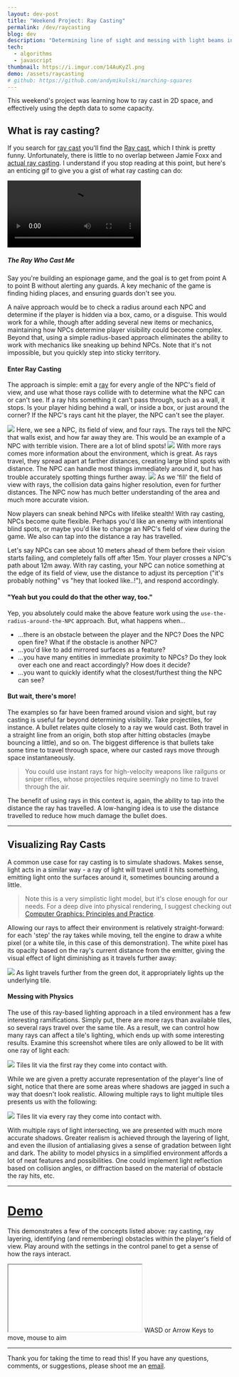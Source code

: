 ```yaml
---
layout: dev-post
title: "Weekend Project: Ray Casting"
permalink: /dev/raycasting
blog: dev
description: "Determining line of sight and messing with light beams in the process."
tech:
  - algorithms
  - javascript
thumbnail: https://i.imgur.com/14AuKyZl.png
demo: /assets/raycasting
# github: https://github.com/andymikulski/marching-squares
---
```


This weekend's project was learning how to ray cast in 2D space, and effectively using the depth data to some capacity.

## What is ray casting?

If you search for [ray cast](https://www.google.com/search?q=ray+cast) you'll find the [Ray cast](http://www.imdb.com/title/tt0350258/fullcredits), which I think is pretty funny. Unfortunately, there is little to no overlap between Jamie Foxx and [actual ray casting](https://en.wikipedia.org/wiki/Ray_casting). I understand if you stop reading at this point, but here's an enticing gif to give you a gist of what ray casting can do:

<video src="https://i.imgur.com/nk4JX2i.mp4" loop controls autoPlay></video>

##### The Ray Who Cast Me

Say you're building an espionage game, and the goal is to get from point A to point B without alerting any guards. A key mechanic of the game is finding hiding places, and ensuring guards don't see you.

A naïve approach would be to check a radius around each NPC and determine if the player is hidden via a box, camo, or a disguise. This would work for a while, though after adding several new items or mechanics, maintaining how NPCs determine player visibility could become complex. Beyond that, using a simple radius-based approach eliminates the ability to work with mechanics like sneaking up behind NPCs. Note that it's not impossible, but you quickly step into sticky territory.

#### Enter Ray Casting

The approach is simple: emit a [ray](https://en.wikipedia.org/wiki/Line_(geometry)#Ray) for every angle of the NPC's field of view, and use what those rays collide with to determine what the NPC can or can't see. If a ray hits something it can't pass through, such as a wall, it stops. Is your player hiding behind a wall, or inside a box, or just around the corner? If the NPC's rays cant hit the player, the NPC can't see the player.

<img src="https://i.imgur.com/LWG1FNd.png" />
<label>Here, we see a NPC, its field of view, and four rays. The rays tell the NPC that walls exist, and how far away they are. This would be an example of a NPC with terrible vision. There are a lot of blind spots!</label>

<img src="https://i.imgur.com/NnMKjnT.png" />
<label>With more rays comes more information about the environment, which is great. As rays travel, they spread apart at farther distances, creating large blind spots with distance. The NPC can handle most things immediately around it, but has trouble accurately spotting things further away.</label>


<img src="https://i.imgur.com/skGJ31r.png" />
<label>As we 'fill' the field of view with rays, the collision data gains higher resolution, even for further distances. The NPC now has much better understanding of the area and much more accurate vision.</label>

Now players can sneak behind NPCs with lifelike stealth! With ray casting, NPCs become quite flexible. Perhaps you'd like an enemy with intentional blind spots, or maybe you'd like to change an NPC's field of view during the game. We also can tap into the distance a ray has travelled. 

Let's say NPCs can see about 10 meters ahead of them before their vision starts failing, and completely falls off after 15m. Your player crosses a NPC's path about 12m away. With ray casting, your NPC can notice something at the edge of its field of view, use the distance to adjust its perception ("it's probably nothing" vs "hey that looked like..!"), and respond accordingly. 

#### "Yeah but you could do that the other way, too."

Yep, you absolutely could make the above feature work using the `use-the-radius-around-the-NPC` approach. But, what happens when...

- ...there is an obstacle between the player and the NPC? Does the NPC open fire? What if the obstacle is another NPC?
- ...you'd like to add mirrored surfaces as a feature?
- ...you have many entities in immediate proximity to NPCs? Do they look over each one and react accordingly? How does it decide?
- ...you want to quickly identify what the closest/furthest thing the NPC can see?

#### But wait, there's more!

The examples so far have been framed around vision and sight, but ray casting is useful far beyond determining visibility. Take projectiles, for instance. A bullet relates quite closely to a ray we would cast. Both travel in a straight line from an origin, both stop after hitting obstacles (maybe bouncing a little), and so on. The biggest difference is that bullets take some time to travel through space, where our casted rays move through space instantaneously.

> You could use instant rays for high-velocity weapons like railguns or sniper rifles, whose projectiles require seemingly no time to travel through the air.

The benefit of using rays in this context is, again, the ability to tap into the distance the ray has travelled. A low-hanging idea is to use the distance travelled to reduce how much damage the bullet does.




<!-- Is your user in a box? NPCs would see it as exactly that: a box. This sounds basic, but imagine this: a NPC enters a room with 3-4 boxes, one of which your player is inside. The NPC, unaware of any box hijinks, simply sees the boxes and moves on to the next room. Riveting, I know. Stay with me.

Later, your player ambushes a NPC or two after hiding in some boxes, and the NPCs have now learned to not trust boxes. Now, when NPCs see a box, they could react appropriately. Maybe they check and open each box, or maybe they simply open fire on it. Suddenly, NPCs react dynamically to their environment, even if they have not seen a player nearby recently. 

The end result is more realistic enemies and more dynamic gameplay, simply by changing how your NPCs perceive their environment. Not to mention the performance gains of seeing what's immediately in the NPC's area, versus maintaining lists of boxes, obstructions, interactables, and determining what the NPC is near and can interact with.
-->
<!-- 
> #### B-b-but you could still do that with the radius approach from above!
> Yep, you absolutely could make the above feature work using the simple `use-the-radius-around-the-NPC` approach. But, what happens if there is something between a box and a NPC? Does the NPC shoot the box anyway? Do you attempt to determine if anything is in the way? Ray casting offers a performant and intuitive way of handling these line of sight issues, on top of its other affordances. -->

---

## Visualizing Ray Casts

A common use case for ray casting is to simulate shadows. Makes sense, light acts in a similar way - a ray of light will travel until it hits something, emitting light onto the surfaces around it, sometimes bouncing around a little.

>Note this is a very simplistic light model, but it's close enough for our needs. For a deep dive into physical rendering, I suggest checking out [Computer&nbsp;Graphics:&nbsp;Principles&nbsp;and&nbsp;Practice](https://smile.amazon.com/Computer-Graphics-Principles-Practice-3rd/dp/0321399528).

Allowing our rays to affect their environment is relatively straight-forward: for each 'step' the ray takes while moving, tell the engine to draw a white pixel (or a white tile, in this case of this demonstration). The white pixel has its opacity based on the ray's current distance from the emitter, giving the visual effect of light diminishing as it travels further away:

<img src="https://i.imgur.com/q11eWPP.png" />
<label>As light travels further from the green dot, it appropriately lights up the underlying tile.</label>

#### Messing with Physics

The use of this ray-based lighting approach in a tiled environment has a few interesting ramifications. Simply put, there are more rays than available tiles, so several rays travel over the same tile. As a result, we can control how many rays can affect a tile's lighting, which ends up with some interesting results. Examine this screenshot where tiles are only allowed to be lit with one ray of light each:

<img src="https://i.imgur.com/TEdjJwP.png" />
<label>Tiles lit via the first ray they come into contact with.</label>

While we are given a pretty accurate representation of the player's line of sight, notice that there are some areas where shadows are jagged in such a way that doesn't look realistic. Allowing multiple rays to light multiple tiles presents us with the following:

<img src="https://i.imgur.com/PVS4Xs8.png" />
<label>Tiles lit via every ray they come into contact with.</label>

With multiple rays of light intersecting, we are presented with much more accurate shadows. Greater realism is achieved through the layering of light, and even the illusion of antialiasing gives a sense of gradation between light and dark. The ability to model physics in a simplified environment affords a lot of neat features and possibilities. One could implement light reflection based on collision angles, or diffraction based on the material of obstacle the ray hits, etc.

---

# [Demo](/assets/raycasting)

This demonstrates a few of the concepts listed above: ray casting, ray layering, identifying (and remembering) obstacles within the player's field of view. Play around with the settings in the control panel to get a sense of how the rays interact.

<iframe src="/assets/raycasting"></iframe>
<label>WASD or Arrow Keys to move, mouse to aim</label>


---

Thank you for taking the time to read this! If you have any questions, comments, or suggestions, please shoot me an [email](mailto:andy.mikulski+dev@gmail.com).